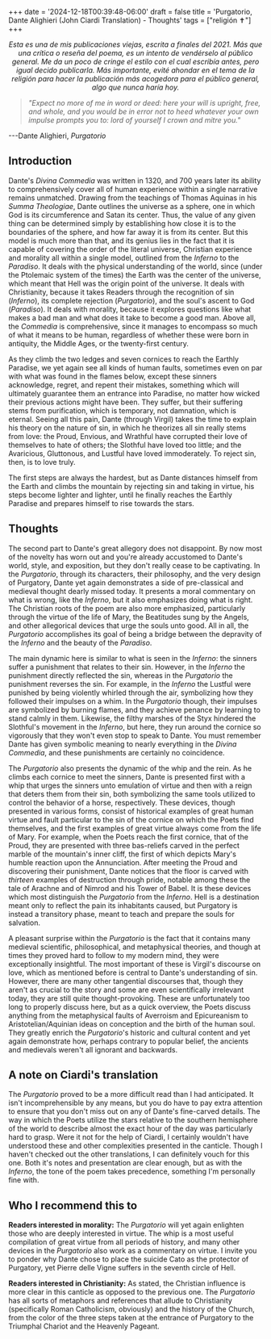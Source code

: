 +++
date = '2024-12-18T00:39:48-06:00'
draft = false
title = 'Purgatorio, Dante Alighieri (John Ciardi Translation) - Thoughts'
tags = ["religión ✝️"]
+++

<p style="text-align: center"><i>Esta es una de mis publicaciones viejas, escrita a finales del 2021. Más que una crítica o reseña del poema, es un intento de vendérselo al público general. Me da un poco de cringe el estilo con el cual escribía antes, pero igual decido publicarla. Más importante, evité ahondar en el tema de la religión para hacer la publicación más acogedora para el público general, algo que nunca haría hoy.</i></p>

<!---
#![Purgatorio, Dante
#Alighieri](../assets/purgatorio_dante.jpg){.titleimg}
-->

> *\"Expect no more of me in word or deed: here your will is upright,
> free, and whole, and you would be in error not to heed whatever your
> own impulse prompts you to: lord of yourself I crown and mitre you."*

---Dante Alighieri, *Purgatorio*

## Introduction

Dante\'s *Divina Commedia* was written in 1320, and 700 years later its
ability to comprehensively cover all of human experience within a single
narrative remains unmatched. Drawing from the teachings of Thomas
Aquinas in his *Summa Theologiae*, Dante outlines the universe as a
sphere, one in which God is its circumference and Satan its center.
Thus, the value of any given thing can be determined simply by
establishing how close it is to the boundaries of the sphere, and how
far away it is from its center. But this model is much more than that,
and its genius lies in the fact that it is capable of covering the order
of the literal universe, Christian experience and morality all within a
single model, outlined from the *Inferno* to the *Paradiso*. It deals
with the physical understanding of the world, since (under the Ptolemaic
system of the times) the Earth was the center of the universe, which
meant that Hell was the origin point of the universe. It deals with
Christianity, because it takes Readers through the recognition of sin
(*Inferno*), its complete rejection (*Purgatorio*), and the soul\'s
ascent to God (*Paradiso*). It deals with morality, because it explores
questions like what makes a bad man and what does it take to become a
good man. Above all, the *Commedia* is comprehensive, since it manages
to encompass so much of what it means to be human, regardless of whether
these were born in antiquity, the Middle Ages, or the twenty-first
century.

As they climb the two ledges and seven cornices to reach the Earthly
Paradise, we yet again see all kinds of human faults, sometimes even on
par with what was found in the flames below, except these sinners
acknowledge, regret, and repent their mistakes, something which will
ultimately guarantee them an entrance into Paradise, no matter how
wicked their previous actions might have been. They suffer, but their
suffering stems from purification, which is temporary, not damnation,
which is eternal. Seeing all this pain, Dante (through Virgil) takes the
time to explain his theory on the nature of sin, in which he theorizes
all sin really stems from love: the Proud, Envious, and Wrathful have
corrupted their love of themselves to hate of others; the Slothful have
loved too little; and the Avaricious, Gluttonous, and Lustful have loved
immoderately. To reject sin, then, is to love truly.

The first steps are always the hardest, but as Dante distances himself
from the Earth and climbs the mountain by rejecting sin and taking in
virtue, his steps become lighter and lighter, until he finally reaches
the Earthly Paradise and prepares himself to rise towards the stars.

## Thoughts

The second part to Dante\'s great allegory does not disappoint. By now
most of the novelty has worn out and you\'re already accustomed to
Dante\'s world, style, and exposition, but they don\'t really cease to
be captivating. In the *Purgatorio*, through its characters, their
philosophy, and the very design of Purgatory, Dante yet again
demonstrates a side of pre-classical and medieval thought dearly missed
today. It presents a moral commentary on what is wrong, like the
*Inferno*, but it also emphasizes doing what is right. The Christian
roots of the poem are also more emphasized, particularly through the
virtue of the life of Mary, the Beatitudes sung by the Angels, and other
allegorical devices that urge the souls unto good. All in all, the
*Purgatorio* accomplishes its goal of being a bridge between the
depravity of the *Inferno* and the beauty of the *Paradiso*.

The main dynamic here is similar to what is seen in the *Inferno*: the
sinners suffer a punishment that relates to their sin. However, in the
*Inferno* the punishment directly reflected the sin, whereas in the
*Purgatorio* the punishment reverses the sin. For example, in the
*Inferno* the Lustful were punished by being violently whirled through
the air, symbolizing how they followed their impulses on a whim. In the
*Purgatorio* though, their impulses are symbolized by burning flames,
and they achieve penance by learning to stand calmly in them. Likewise,
the filthy marshes of the Styx hindered the Slothful\'s movement in the
*Inferno*, but here, they run around the cornice so vigorously that they
won\'t even stop to speak to Dante. You must remember Dante has given
symbolic meaning to nearly everything in the *Divina Commedia*, and
these punishments are certainly no coincidence.

The *Purgatorio* also presents the dynamic of the whip and the rein. As
he climbs each cornice to meet the sinners, Dante is presented first
with a whip that urges the sinners unto emulation of virtue and then
with a reign that deters them from their sin, both symbolizing the same
tools utilized to control the behavior of a horse, respectively. These
devices, though presented in various forms, consist of historical
examples of great human virtue and fault particular to the sin of the
cornice on which the Poets find themselves, and the first examples of
great virtue always come from the life of Mary. For example, when the
Poets reach the first cornice, that of the Proud, they are presented
with three bas-reliefs carved in the perfect marble of the mountain\'s
inner cliff, the first of which depicts Mary\'s humble reaction upon the
Annunciation. After meeting the Proud and discovering their punishment,
Dante notices that the floor is carved with *thirteen* examples of
destruction through pride, notable among these the tale of Arachne and
of Nimrod and his Tower of Babel. It is these devices which most
distinguish the *Purgatorio* from the *Inferno*. Hell is a destination
meant only to reflect the pain its inhabitants caused, but Purgatory is
instead a transitory phase, meant to teach and prepare the souls for
salvation.

A pleasant surprise within the *Purgatorio* is the fact that it contains
many medieval scientific, philosophical, and metaphysical theories, and
though at times they proved hard to follow to my modern mind, they were
exceptionally insightful. The most important of these is Virgil\'s
discourse on love, which as mentioned before is central to Dante\'s
understanding of sin. However, there are many other tangential
discourses that, though they aren\'t as crucial to the story and some
are even scientifically irrelevant today, they are still quite
thought-provoking. These are unfortunately too long to properly discuss
here, but as a quick overview, the Poets discuss anything from the
metaphysical faults of Averroism and Epicureanism to
Aristotelian/Aquinian ideas on conception and the birth of the human
soul. They greatly enrich the *Purgatorio*\'s historic and cultural
content and yet again demonstrate how, perhaps contrary to popular
belief, the ancients and medievals weren\'t all ignorant and backwards.

## A note on Ciardi\'s translation

The *Purgatorio* proved to be a more difficult read than I had
anticipated. It isn\'t incomprehensible by any means, but you do have to
pay extra attention to ensure that you don\'t miss out on any of
Dante\'s fine-carved details. The way in which the Poets utilize the
stars relative to the southern hemisphere of the world to describe
almost the exact hour of the day was particularly hard to grasp. Were it
not for the help of Ciardi, I certainly wouldn\'t have understood these
and other complexities presented in the canticle. Though I haven\'t
checked out the other translations, I can definitely vouch for this one.
Both it\'s notes and presentation are clear enough, but as with the
*Inferno*, the tone of the poem takes precedence, something I\'m
personally fine with.

## Who I recommend this to

**Readers interested in morality:** The *Purgatorio* will yet again
enlighten those who are deeply interested in virtue. The whip is a most
useful compilation of great virtue from all periods of history, and many
other devices in the *Purgatorio* also work as a commentary on virtue. I
invite you to ponder why Dante chose to place the suicide Cato as the
protector of Purgatory, yet Pierre delle Vigne suffers in the seventh
circle of Hell.

**Readers interested in Christianity:** As stated, the Christian
influence is more clear in this canticle as opposed to the previous one.
The *Purgatorio* has all sorts of metaphors and references that allude
to Christianity (specifically Roman Catholicism, obviously) and the
history of the Church, from the color of the three steps taken at the
entrance of Purgatory to the Triumphal Chariot and the Heavenly Pageant.
